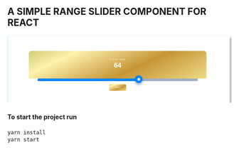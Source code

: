 ## A SIMPLE RANGE SLIDER COMPONENT FOR REACT

![Range Slider](github/image.png?raw=true "Range Slider")

#### To start the project run
```
yarn install
yarn start
```